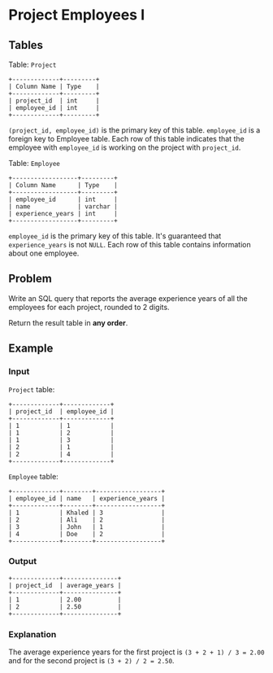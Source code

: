 # Project Employees I

## Tables

Table: `Project`

```
+-------------+---------+
| Column Name | Type    |
+-------------+---------+
| project_id  | int     |
| employee_id | int     |
+-------------+---------+
```

`(project_id, employee_id)` is the primary key of this table.
`employee_id` is a foreign key to Employee table.
Each row of this table indicates that the employee with `employee_id` is working
on the project with `project_id`.

Table: `Employee`

```
+------------------+---------+
| Column Name      | Type    |
+------------------+---------+
| employee_id      | int     |
| name             | varchar |
| experience_years | int     |
+------------------+---------+
```

`employee_id` is the primary key of this table. It's guaranteed that
`experience_years` is not `NULL`.
Each row of this table contains information about one employee.

## Problem

Write an SQL query that reports the average experience years of all the
employees for each project, rounded to 2 digits.

Return the result table in **any order**.

## Example

### Input

`Project` table:

```
+-------------+-------------+
| project_id  | employee_id |
+-------------+-------------+
| 1           | 1           |
| 1           | 2           |
| 1           | 3           |
| 2           | 1           |
| 2           | 4           |
+-------------+-------------+
```

`Employee` table:

```
+-------------+--------+------------------+
| employee_id | name   | experience_years |
+-------------+--------+------------------+
| 1           | Khaled | 3                |
| 2           | Ali    | 2                |
| 3           | John   | 1                |
| 4           | Doe    | 2                |
+-------------+--------+------------------+
```

### Output

```
+-------------+---------------+
| project_id  | average_years |
+-------------+---------------+
| 1           | 2.00          |
| 2           | 2.50          |
+-------------+---------------+
```

### Explanation

The average experience years for the first project is `(3 + 2 + 1) / 3 = 2.00` and
for the second project is `(3 + 2) / 2 = 2.50`.

